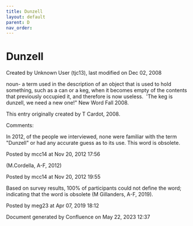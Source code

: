 ```yaml
---
title: Dunzell
layout: default
parent: D
nav_order:
---
```


# Dunzell

Created by  Unknown User (tjc13), last modified on Dec 02, 2008

noun- a term used in the description of an object that is used to hold something, such as a can or a keg, when it becomes empty of the contents that previously occupied it, and therefore is now useless.  'The keg is dunzell, we need a new one!&quot; New Word Fall 2008.

This entry originally created by T Cardot, 2008.

Comments:

In 2012, of the people we interviewed, none were familiar with the term &quot;Dunzell&quot; or had any accurate guess as to its use. This word is obsolete. 

Posted by mcc14 at Nov 20, 2012 17:56

(M.Cordella, A-F, 2012)

Posted by mcc14 at Nov 20, 2012 19:55

Based on survey results, 100% of participants could not define the word; indicating that the word is obsolete (M Gillanders, A-F, 2019).

Posted by meg23 at Apr 07, 2019 18:12

Document generated by Confluence on May 22, 2023 12:37


